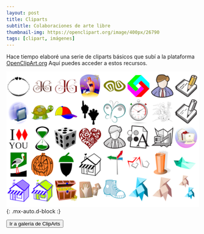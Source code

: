 ```yaml
---
layout: post
title: Cliparts
subtitle: Colaboraciones de arte libre
thumbnail-img: https://openclipart.org/image/400px/26790
tags: [clipart, imágenes]
---
```

Hace tiempo elaboré una serie de cliparts básicos que subí a la plataforma [OpenClipArt.org](https://openclipart.org/) Aquí puedes acceder a estos recursos.

![Cliparts](/assets/img/cliparts.png){: .mx-auto.d-block :}

[<button>Ir a galería de ClipArts</button>](https://openclipart.org/search/?query=badaman)





